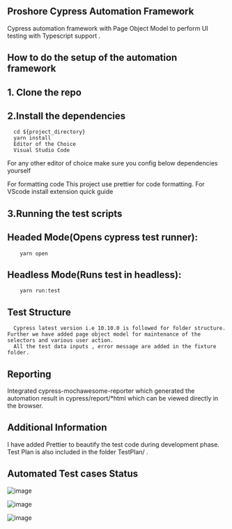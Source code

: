 ## Proshore Cypress Automation Framework

Cypress automation framework with Page Object Model to perform UI testing with Typescript support .

## How to do the setup of the automation framework

## 1. Clone the repo

## 2.Install the dependencies

      cd ${project_directory}
      yarn install
      Editor of the Choice
      Visual Studio Code

For any other editor of choice make sure you config below dependencies yourself

For formatting code This project use prettier for code formatting. For VScode install extension quick guide

## 3.Running the test scripts

## Headed Mode(Opens cypress test runner):

        yarn open

## Headless Mode(Runs test in headless):

        yarn run:test

## Test Structure

      Cypress latest version i.e 10.10.0 is followed for folder structure. Further we have added page object model for maintenance of the selectors and various user action.
      All the test data inputs , error message are added in the fixture folder.
      
## Reporting
Integrated cypress-mochawesome-reporter which generated the automation result in cypress/report/*html which can be viewed directly in the browser.

## Additional Information
I have added Prettier to beautify the test code during development phase.
Test Plan is also included in the folder TestPlan/ .
     
## Automated Test cases Status

![image](https://user-images.githubusercontent.com/74281996/199217141-30a198a2-7741-4d13-82fa-0a9d2a0a6e87.png)

![image](https://user-images.githubusercontent.com/74281996/199214683-0940feeb-da24-4d9f-8bea-3f7d5decac5e.png)

![image](https://user-images.githubusercontent.com/74281996/199214757-82815203-2834-4976-bab5-59164164ecaa.png)





